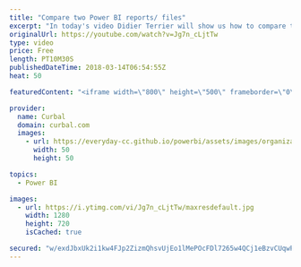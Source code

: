 ```yaml
---
title: "Compare two Power BI reports/ files"
excerpt: "In today's video Didier Terrier will show us how to compare two Power BI reports or files. You will be able to see which columns have been added, measures, changes in measures, etc.  I forgot to say on the video, that you need to add your username to the parameter to connect properly!!  If you have questions"
originalUrl: https://youtube.com/watch?v=Jg7n_cLjtTw
type: video
price: Free
length: PT10M30S
publishedDateTime: 2018-03-14T06:54:55Z
heat: 50

featuredContent: "<iframe width=\"800\" height=\"500\" frameborder=\"0\" src=\"https://www.youtube.com/embed/Jg7n_cLjtTw\" allow=\"accelerometer; autoplay; encrypted-media; gyroscope; picture-in-picture\" allowfullscreen></iframe>"

provider:
  name: Curbal
  domain: curbal.com
  images:
    - url: https://everyday-cc.github.io/powerbi/assets/images/organizations/curbal.com-50x50.jpg
      width: 50
      height: 50

topics:
  - Power BI

images:
  - url: https://i.ytimg.com/vi/Jg7n_cLjtTw/maxresdefault.jpg
    width: 1280
    height: 720
    isCached: true

secured: "w/exdJbxUk2i1kw4FJp2ZizmQhsvUjEo1lMePOcFDl7265w4QCj1eBzvCUqwPvRX1QBWRqHK3Bagy2odVZFuVtRbG/SYygrupXXSkAn2vJGWpqoxfY3bLlqoq5/5rYoaVJXrO1Px/gy5C97E0crDfIPo03+MG3O1YZI4R0vP5G2ZyWUs9OMbhjP3LgdeoZnVeCxNApOv/8van0XhRK2xXuPOwkeYgGkMO1sPDNwQp0NYFzPufEZ8yRfEbeI3kHmwP5qbbsV4pUI0y8Aq5Ju0KhtTPXsxHL9aq/TykyJCNJbldeSIUBECT4QbWosTubHMgR/umglLi+E9qYhpbKyGJLqKVcKZZlwfe44uzR8i1X3ZkeDjuR+xmqSDf0PcUgxNhys9G8Pfa4tzKxW5L1aTHeGteQH6kx8YSFjzingMXcg=;gqIoot71Qcw14Mhn7nR3ww=="
---
```


